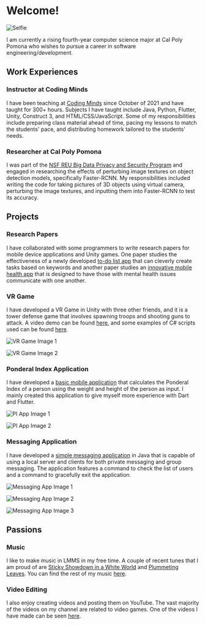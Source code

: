 # Welcome!

![Selfie](https://cdn.discordapp.com/attachments/811301470179164162/1001037149170315264/face.jpg)

I am currently a rising fourth-year computer science major at Cal Poly Pomona who wishes to pursue a career in software engineering/development.

## Work Experiences

### Instructor at Coding Minds

I have been teaching at [Coding Minds](https://codingmindsacademy.com/) since October of 2021 and have taught for 300+ hours. Subjects I have taught include Java, Python, Flutter, Unity, Construct 3, and HTML/CSS/JavaScript. Some of my responsibilities include preparing class material ahead of time, pacing my lessons to match the students' pace, and distributing homework tailored to the students' needs.

### Researcher at Cal Poly Pomona

I was part of the [NSF REU Big Data Privacy and Security Program](https://www.cpp.edu/bigdatasec-reu/index.shtml) and engaged in researching the effects of perturbing image textures on object detection models, specifically Faster-RCNN. My responsibilities included writing the code for taking pictures of 3D objects using virtual camera, perturbing the image textures, and inputting them into Faster-RCNN to test its accuracy.

## Projects

### Research Papers

I have collaborated with some programmers to write research papers for mobile device applications and Unity games. One paper studies the effectiveness of a newly developed [to-do list app](https://drive.google.com/file/d/18mNX-3WTwKCDJx61UwypaK_zZNbnInPo/view?usp=sharing) that can cleverly create tasks based on keywords and another paper studies an [innovative mobile health app](https://drive.google.com/file/d/1lD3qy36lUVeTMZ20ARVvC1DuZ_-PPM9g/view?usp=sharing) that is designed to have those with mental health issues communicate with one another.

### VR Game

I have developed a VR Game in Unity with three other friends, and it is a tower defense game that involves spawning troops and shooting guns to attack. A video demo can be found [here](https://www.youtube.com/watch?v=6a3Kjr523JI), and some examples of C# scripts used can be found [here](https://github.com/DoozyKiddo/Ryan-VR-Scripts).

![VR Game Image 1](https://cdn.discordapp.com/attachments/811301470179164162/1000580306191003689/unknown.png)

![VR Game Image 2](https://cdn.discordapp.com/attachments/811301470179164162/1000580513754529842/unknown.png)

### Ponderal Index Application

I have developed a [basic mobile application](https://github.com/DoozyKiddo/Ponderal-Index-Calculator) that calculates the Ponderal Index of a person using the weight and height of the person as input. I mainly created this application to give myself more experience with Dart and Flutter.

![PI App Image 1](https://cdn.discordapp.com/attachments/811301470179164162/1001345189996134560/unknown.png)

![PI App Image 2](https://cdn.discordapp.com/attachments/811301470179164162/1001345834601955348/unknown.png)

### Messaging Application

I have developed a [simple messaging application](https://github.com/DoozyKiddo/Messaging-Application) in Java that is capable of using a local server and clients for both private messaging and group messaging. The application features a command to check the list of users and a command to gracefully exit the application.

![Messaging App Image 1](https://media.discordapp.net/attachments/811301470179164162/1001045022394814515/unknown.png)

![Messaging App Image 2](https://cdn.discordapp.com/attachments/811301470179164162/1001044977402523668/unknown.png)

![Messaging App Image 3](https://cdn.discordapp.com/attachments/811301470179164162/1001044907160522832/unknown.png)

## Passions

### Music

I like to make music in LMMS in my free time. A couple of recent tunes that I am proud of are [Sticky Showdown in a White World](https://soundcloud.com/user-131478155/sticky-showdown-in-a-white-world) and [Plummeting Leaves](https://soundcloud.com/user-131478155/plummeting-leaves). You can find the rest of my music [here](https://soundcloud.com/user-131478155).

### Video Editing

I also enjoy creating videos and posting them on YouTube. The vast majority of the videos on my channel are related to video games. One of the videos I have made can be seen [here](https://www.youtube.com/watch?v=B3uuh2KRoeQ&ab_channel=DoozyKiddo).
